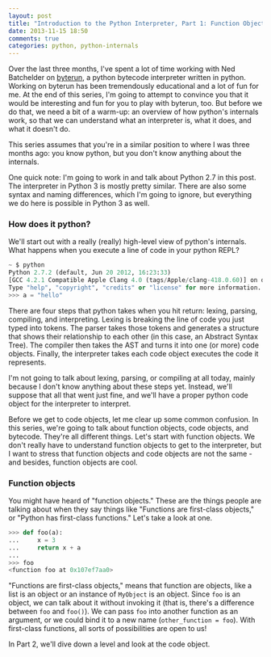 ```yaml
---
layout: post
title: "Introduction to the Python Interpreter, Part 1: Function Objects"
date: 2013-11-15 18:50
comments: true
categories: python, python-internals
---
```


Over the last three months, I've spent a lot of time working with Ned Batchelder on [byterun](https://github.com/nedbat/byterun), a python bytecode interpreter written in python.  Working on byterun has been tremendously educational and a lot of fun for me.  At the end of this series, I'm going to attempt to convince you that it would be interesting and fun for you to play with byterun, too.  But before we do that, we need a bit of a warm-up: an overview of how python's internals work, so that we can understand what an interpreter is, what it does, and what it doesn't do.

This series assumes that you're in a similar position to where I was three months ago: you know python, but you don't know anything about the internals.

One quick note: I'm going to work in and talk about Python 2.7 in this post.  The interpreter in Python 3 is mostly pretty similar.  There are also some syntax and naming differences, which I'm going to ignore, but everything we do here is possible in Python 3 as well.

### How does it python?
We'll start out with a really (really) high-level view of python's internals.  What happens when you execute a line of code in your python REPL?

```python
~ $ python
Python 2.7.2 (default, Jun 20 2012, 16:23:33) 
[GCC 4.2.1 Compatible Apple Clang 4.0 (tags/Apple/clang-418.0.60)] on darwin
Type "help", "copyright", "credits" or "license" for more information.
>>> a = "hello"
```

There are four steps that python takes when you hit return: lexing, parsing, compiling, and interpreting. Lexing is breaking the line of code you just typed into tokens.  The parser takes those tokens and generates a structure that shows their relationship to each other (in this case, an Abstract Syntax Tree).  The compiler then takes the AST and turns it into one (or more) code objects.  Finally, the interpreter takes each code object executes the code it represents.

I'm not going to talk about lexing, parsing, or compiling at all today, mainly because I don't know anything about these steps yet.  Instead, we'll suppose that all that went just fine, and we'll have a proper python code object for the interpreter to interpret.  

Before we get to code objects, let me clear up some common confusion.  In this series, we're going to talk about function objects, code objects, and bytecode. They're all different things.  Let's start with function objects.  We don't really have to understand function objects to get to the interpreter, but I want to stress that function objects and code objects are not the same - and besides, function objects are cool.

### Function objects
You might have heard of "function objects."  These are the things people are talking about when they say things like "Functions are first-class objects," or "Python has first-class functions."  Let's take a look at one.


``` python
>>> def foo(a):
...     x = 3
...     return x + a
... 
>>> foo
<function foo at 0x107ef7aa0>
```

"Functions are first-class objects," means that function are objects, like a list is an object or an instance of `MyObject` is an object.  Since `foo` is an object, we can talk about it without invoking it (that is, there's a difference between `foo` and `foo()`).  We can pass `foo` into another function as an argument, or we could bind it to a new name (`other_function = foo`). With first-class functions, all sorts of possibilities are open to us!

In Part 2, we'll dive down a level and look at the code object.
